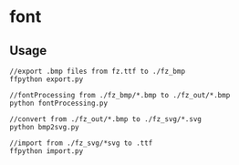 # font

## Usage

    //export .bmp files from fz.ttf to ./fz_bmp
    ffpython export.py        
    
    //fontProcessing from ./fz_bmp/*.bmp to ./fz_out/*.bmp
    python fontProcessing.py
    
    //convert from ./fz_out/*.bmp to ./fz_svg/*.svg
    python bmp2svg.py
    
    //import from ./fz_svg/*svg to .ttf
    ffpython import.py
